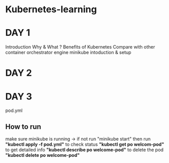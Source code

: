 # Kubernetes-learning

# DAY 1
Introduction
Why & What ?
Benefits of Kubernetes
Compare with other container orchestrator engine
minikube intoduction & setup

# DAY 2

# DAY 3
pod.yml
## How to run
make sure minikube is running -> if not run "minikube start"
then run **"kubectl apply -f pod.yml"**
to check status **"kubectl get po welcom-pod"**
to get detailed info **"kubectl describe po welcome-pod"**
to delete the pod **"kubectl delete po welcome-pod"**


